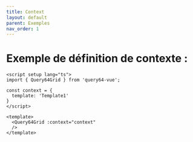 ```yaml
---
title: Context
layout: default
parent: Exemples
nav_order: 1
---
```


# Exemple de définition de contexte : 
```vue
<script setup lang="ts">
import { Query64Grid } from 'query64-vue';

const context = {
  template: 'Template1'
}
</script>

<template>
  <Query64Grid :context="context"
  />
</template>
```